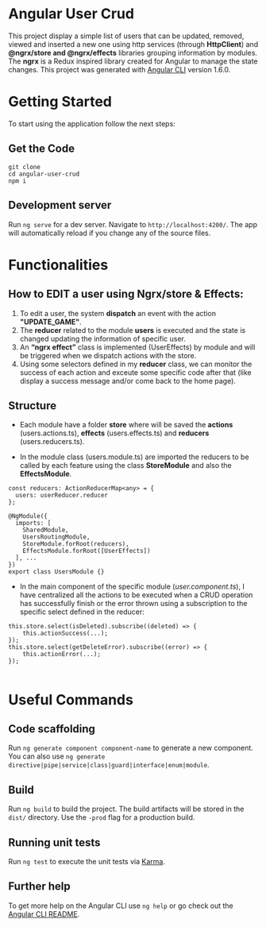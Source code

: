 # Angular User Crud 

This project display a simple list of users that can be updated, removed, viewed and inserted a new one using http services (through **HttpClient**) and **@ngrx/store and @ngrx/effects** libraries grouping information by modules. The **ngrx** is a Redux inspired library created for Angular to manage the state changes.
This project was generated with [Angular CLI](https://github.com/angular/angular-cli) version 1.6.0. 

# Getting Started
To start using the application follow the next steps:

## Get the Code
```
git clone
cd angular-user-crud
npm i
```

## Development server

Run `ng serve` for a dev server. Navigate to `http://localhost:4200/`. The app will automatically reload if you change any of the source files.

# Functionalities

## How to EDIT a user using Ngrx/store & Effects:
1. To edit a user, the system **dispatch** an event with the action **"UPDATE_GAME"**.
2. The **reducer** related to the module **users** is executed and the state is changed updating the information of specific user.
3. An **“ngrx effect”** class is implemented (UserEffects) by module and will be triggered when we dispatch actions with the store.
4. Using some selectors defined in my **reducer** class, we can monitor the success of each action and exceute some specific code after that (like display a success message and/or come back to the home page).

## Structure
- Each module have a folder **store** where will be saved the **actions** (users.actions.ts), **effects** (users.effects.ts) and **reducers** (users.reducers.ts).

- In the module class (users.module.ts) are imported the reducers to be called by each feature using the class **StoreModule** and also the **EffectsModule**.

```
const reducers: ActionReducerMap<any> = {
  users: userReducer.reducer
};

@NgModule({
  imports: [
    SharedModule,
    UsersRoutingModule,
    StoreModule.forRoot(reducers),
    EffectsModule.forRoot([UserEffects])
  ], ...
})
export class UsersModule {}
```

- In the main component of the specific module (*user.component.ts*), I have centralized all the actions to be executed when a CRUD operation has successfully finish or the error thrown using a subscription to the specific select defined in the reducer:

```
this.store.select(isDeleted).subscribe((deleted) => {
    this.actionSuccess(...);
});
this.store.select(getDeleteError).subscribe((error) => {
    this.actionError(...);
});
    
```
# Useful Commands

## Code scaffolding

Run `ng generate component component-name` to generate a new component. You can also use `ng generate directive|pipe|service|class|guard|interface|enum|module`.

## Build

Run `ng build` to build the project. The build artifacts will be stored in the `dist/` directory. Use the `-prod` flag for a production build.

## Running unit tests

Run `ng test` to execute the unit tests via [Karma](https://karma-runner.github.io).


## Further help

To get more help on the Angular CLI use `ng help` or go check out the [Angular CLI README](https://github.com/angular/angular-cli/blob/master/README.md).
